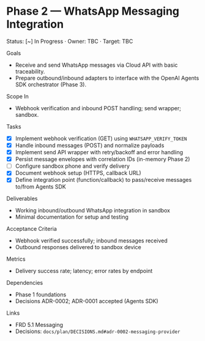 # Phase 2 — WhatsApp Messaging Integration

Status: [~] In Progress · Owner: TBC · Target: TBC

Goals
- Receive and send WhatsApp messages via Cloud API with basic traceability.
 - Prepare outbound/inbound adapters to interface with the OpenAI Agents SDK orchestrator (Phase 3).

Scope In
- Webhook verification and inbound POST handling; send wrapper; sandbox.

Tasks
- [x] Implement webhook verification (GET) using `WHATSAPP_VERIFY_TOKEN`
- [x] Handle inbound messages (POST) and normalize payloads
- [x] Implement send API wrapper with retry/backoff and error handling
- [x] Persist message envelopes with correlation IDs (in-memory Phase 2)
- [ ] Configure sandbox phone and verify delivery
- [x] Document webhook setup (HTTPS, callback URL)
- [x] Define integration point (function/callback) to pass/receive messages to/from Agents SDK

Deliverables
- Working inbound/outbound WhatsApp integration in sandbox
- Minimal documentation for setup and testing

Acceptance Criteria
- Webhook verified successfully; inbound messages received
- Outbound responses delivered to sandbox device

Metrics
- Delivery success rate; latency; error rates by endpoint

Dependencies
- Phase 1 foundations
- Decisions ADR-0002; ADR-0001 accepted (Agents SDK)

Links
- FRD 5.1 Messaging
- Decisions: `docs/plan/DECISIONS.md#adr-0002-messaging-provider`
